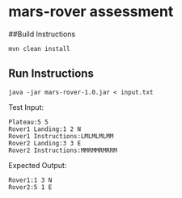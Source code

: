 # mars-rover assessment

##Build Instructions

  ```
  mvn clean install
  ```

## Run Instructions

  ```
  java -jar mars-rover-1.0.jar < input.txt
  ```




Test Input:
```
Plateau:5 5
Rover1 Landing:1 2 N
Rover1 Instructions:LMLMLMLMM
Rover2 Landing:3 3 E
Rover2 Instructions:MMRMMRMRRM
```

Expected Output:
```
Rover1:1 3 N
Rover2:5 1 E
```


